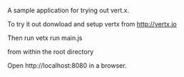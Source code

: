 A sample application for trying out vert.x.  

To try it out donwload and setup vertx from http://vertx.io

Then run 
vetx run main.js 

from within the root directory

Open http://localhost:8080 in a browser.

